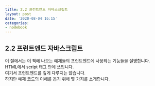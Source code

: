 ```yaml
---
title: 2.2 프런트앤드 자바스크립트
layout: post
date: '2020-08-04 16:15'
categories:
- nodebook
---
```


## 2.2 프런트앤드 자바스크립트

이 절에서는 이 책에 나오는 예제들의 프런트엔드에 사용되는 기능들을 설명합니다.  
HTML에서 script 태그 안에 쓰입니다.  
여기서 프런트엔드를 깊게 다루지는 않습니다.  
하지만 예제 코드의 이해를 돕기 위해 몇 가지를 소개합니다.